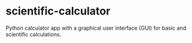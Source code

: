 # scientific-calculator
Python calculator app with a graphical user interface (GUI) for basic and scientific calculations.
